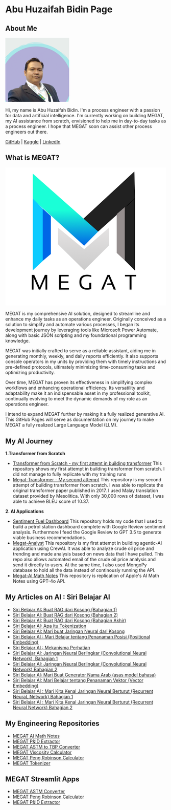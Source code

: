 # Abu Huzaifah Bidin Page


## About Me

<img src="asset/Abukacak.png" alt="Megat" width="200">


Hi, my name is Abu Huzaifah Bidin. I'm a process engineer with a passion for data and artificial intelligence. I'm currently working on building MEGAT, my AI assistance from scratch, envisioned to help me in day-to-day tasks as a process engineer. I hope that MEGAT soon can assist other process engineers out there.

[GitHub](https://github.com/maercaestro) | [Kaggle](https://www.kaggle.com/abuhuzaifahbidin) | [LinkedIn](https://www.linkedin.com/in/abu-huzaifah-bidin-71391068)

## What is MEGAT?
![Uploading logomegat.png…](https://github.com/maercaestro/megat-transformer/blob/6a6f0b6cd569010680e9252ae632f20d6421844f/logomegat.png)

MEGAT is my comprehensive AI solution, designed to streamline and enhance my daily tasks as an operations engineer. Originally conceived as a solution to simplify and automate various processes, I began its development journey by leveraging tools like Microsoft Power Automate, along with basic JSON scripting and my foundational programming knowledge.

MEGAT was initially crafted to serve as a reliable assistant, aiding me in generating monthly, weekly, and daily reports efficiently. It also supports console operators in my units by providing them with timely instructions and pre-defined protocols, ultimately minimizing time-consuming tasks and optimizing productivity.

Over time, MEGAT has proven its effectiveness in simplifying complex workflows and enhancing operational efficiency. Its versatility and adaptability make it an indispensable asset in my professional toolkit, continually evolving to meet the dynamic demands of my role as an operations engineer.

I intend to expand MEGAT further by making it a fully realized generative AI. This GitHub Pages will serve as documentation on my journey to make MEGAT a fully realized Large Language Model (LLM). 

## My AI Journey
**1.Transformer from Scratch**
- [Transformer from Scratch - my first attemt in building transformer](https://github.com/maercaestro/transformer-scratch)
  This repository shows my first attempt in building transformer from scratch. I did not manage to fully replicate with my training runs
- [Megat-Transformer - My second attempt](https://github.com/maercaestro/megat-transformer)
  This repository is my second attempt of building transformer from scratch. I was able to replicate the original transformer paper published in 2017.
  I used Malay translation dataset provided by Mesolitica. With only 30,000 rows of dataset, I was able to achieve BLEU score of 10.37.


**2. AI Applications**
- [Sentiment Fuel Dashboard](https://github.com/maercaestro/sentiment-fuel)
  This repository holds my code that I used to build a petrol station dashboard complete with Google Review sentiment analysis. Furthermore I feed the Google Review
  to GPT 3.5 to generate viable business recommendations.
- [Megat-Analyst](https://github.com/maercaestro/megat-analyst)
  This repository is my first attempt in building agentic-AI application using CrewAI. It was able to analyze crude oil price and trending and made analysis based
  on news data that I have pulled. This repo also allows automated email of the crude oil price analysis and send it directly to users. At the same time, I also used
  MongoPy database to hold all the data instead of continously running the API.
- [Megat-AI Math Notes](https://github.com/maercaestro/megat-ai-notes)
  This repository is replication of Apple's AI Math Notes using GPT-4o API.
  


## My Articles on AI : Siri Belajar AI
- [Siri Belajar AI: Buat RAG dari Kosong (Bahagian 1)](https://medium.com/@maercaestro/siri-belajar-ai-buat-rag-dari-kosong-bahagian-1-46d6acf201e8)
- [Siri Belajar AI: Buat RAG dari Kosong (Bahagian 2)](https://medium.com/@maercaestro/siri-belajar-ai-buat-rag-dari-kosong-bahagian-2-a41554905d37)
- [Siri Belajar AI: Buat RAG dari Kosong (Bahagian Akhir)](https://medium.com/@maercaestro/siri-belajar-ai-buat-rag-dari-kosong-bahagian-akhir-0cb63bffee64)
- [Siri Belajar AI: Apa itu Tokenization](https://medium.com/@maercaestro/siri-belajar-ai-apa-itu-tokenization-6e11104d8801)
- [Siri Belajar AI: Mari buat Jaringan Neural dari Kosong](https://medium.com/@maercaestro/siri-belajar-ai-mari-buat-jaringan-neural-dari-kosong-b525ba11171c)
- [Siri Belajar AI : Mari Belajar tentang Penanaman Posisi (Positional Embedding)](https://medium.com/@maercaestro/siri-belajar-ai-mari-belajar-tentang-penanaman-posisi-positional-embedding-94ad4cdd7cc2)
- [Siri Belajar AI : Mekanisma Perhatian](https://medium.com/@maercaestro/siri-belajar-ai-mekanisma-perhatian-cd71853ec325)
- [Siri Belajar AI: Jaringan Neural Berlingkar (Convolutional Neural Network), Bahagian 1](https://medium.com/@maercaestro/siri-belajar-ai-jaringan-neural-berlingkar-convoluted-neural-network-bahagian-1-ef517726609f)
- [Siri Belajar AI: Jaringan Neural Berlingkar (Convolutional Neural Network) Bahagian 2](https://medium.com/@maercaestro/siri-belajar-ai-jaringan-neural-berlingkar-convolutional-neural-network-bahagian-2-f19956754288)
- [Siri Belajar AI: Mari Buat Generator Nama Arab (asas model bahasa)](https://medium.com/@maercaestro/siri-belajar-ai-mari-buat-generator-nama-arab-asas-model-bahasa-90bbb6b32ce3)
- [Siri Belajar AI: Mari Belajar tentang Penanaman Vektor (Vector Embedding)](https://medium.com/@maercaestro/siri-belajar-ai-mari-belajar-tentang-penanaman-vektor-vector-embedding-2e06230c01c9)
- [Siri Belajar AI : Mari Kita Kenal Jaringan Neural Berturut (Recurrent NeuraL Network) Bahagian 1](https://medium.com/@maercaestro/siri-belajar-ai-mari-kita-kenal-jaringan-neural-berturut-recurrent-neural-network-bahagian-1-2efd3d3aaafe)
- [Siri Belajar AI : Mari Kita Kenal Jaringan Neural Berturut (Recurrent Neural Network) Bahagian 2](https://medium.com/@maercaestro/siri-belajar-ai-mari-kita-kenal-jaringan-neural-berturut-recurrent-neural-network-bahagian-2-335ffd05efbe)

## My Engineering Repositories
- [MEGAT AI Math Notes](https://github.com/maercaestro/megat-ai-notes)
- [MEGAT P&ID Extractor](https://github.com/maercaestro/pidextractor)
- [MEGAT ASTM to TBP Converter](https://github.com/maercaestro/astmconverter)
- [MEGAT Viscosity Calculator](https://github.com/maercaestro/megat-viscosity)
- [MEGAT Peng Robinson Calculator](https://github.com/maercaestro/megatpengrobinson)
- [MEGAT Tokenizer](https://github.com/maercaestro/megat-tokenizer)

## MEGAT Streamlit Apps
- [MEGAT ASTM Converter](https://megat-astmconverter.streamlit.app/)
- [MEGAT Peng Robinson Calculator](https://megatpengrobinson.streamlit.app/)
- [MEGAT P&ID Extractor](https://megat-pidextractor.streamlit.app/)

